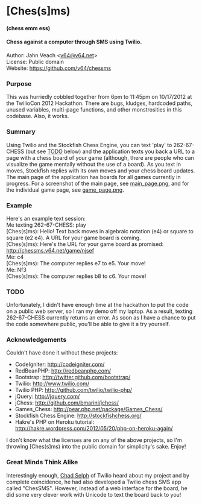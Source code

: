 # [Ches(s]ms)
#### (chess emm ess)
#### Chess against a computer through SMS using Twilio.

Author: Jahn Veach &lt;v64@v64.net&gt;  
License: Public domain  
Website: https://github.com/v64/chessms  

### Purpose
This was hurriedly cobbled together from 6pm to 11:45pm on 10/17/2012 at the TwilioCon 2012 Hackathon. There are bugs, kludges, hardcoded paths, unused variables, multi-page functions, and other monstrosities in this codebase. Also, it works.

### Summary
Using Twilio and the Stockfish Chess Engine, you can text 'play' to 262-67-CHESS (but see [TODO](#todo) below) and the application texts you back a URL to a page with a chess board of your game (although, there are people who can visualize the game mentally without the use of a board). As you text in moves, Stockfish replies with its own moves and your chess board updates. The main page of the application has boards for all games currently in progress. For a screenshot of the main page, see [main_page.png](https://raw.github.com/v64/chessms/master/main_page.png), and for the individual game page, see [game_page.png](https://raw.github.com/v64/chessms/master/game_page.png).

### Example
Here's an example text session:  
Me texting 262-67-CHESS: play  
[Ches(s]ms): Hello! Text back moves in algebraic notation (e4) or square to square (e2 e4). A URL for your game board is coming.  
[Ches(s]ms): Here's the URL for your game board as promised: http://chessms.v64.net/game/njsef  
Me: c4  
[Ches(s]ms): The computer replies e7 to e5. Your move!  
Me: Nf3  
[Ches(s]ms): The computer replies b8 to c6. Your move!  

### TODO
Unfortunately, I didn't have enough time at the hackathon to put the code on a public web server, so I ran my demo off my laptop. As a result, texting 262-67-CHESS currently returns an error. As soon as I have a chance to put the code somewhere public, you'll be able to give it a try yourself.

### Acknowledgements
Couldn't have done it without these projects:

* CodeIgniter: http://codeigniter.com/
* RedBeanPHP: http://redbeanphp.com/
* Bootstrap: http://twitter.github.com/bootstrap/
* Twilio: http://www.twilio.com/
* Twilio PHP: http://github.com/twilio/twilio-php/
* jQuery: http://jquery.com/
* jChess: http://github.com/bmarini/jchess/
* Games_Chess: http://pear.php.net/package/Games_Chess/
* Stockfish Chess Engine: http://stockfishchess.org/
* Hakre's PHP on Heroku tutorial: http://hakre.wordpress.com/2012/05/20/php-on-heroku-again/

I don't know what the licenses are on any of the above projects, so I'm throwing [Ches(s]ms) into the public domain for simplicity's sake. Enjoy!

### Great Minds Think Alike
Interestingly enough, [Chad Selph](https://github.com/chadselph) of Twilio heard about my project and by complete coincidence, he had also developed a Twilio chess SMS app called "ChesSMS". However, instead of a web interface for the board, he did some very clever work with Unicode to text the board back to you!
